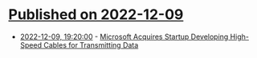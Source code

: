 # [Published on 2022-12-09](index.md)

* [2022-12-09, 19:20:00](https://tech.slashdot.org/story/22/12/09/1831259/microsoft-acquires-startup-developing-high-speed-cables-for-transmitting-data?utm_source=rss1.0mainlinkanon&utm_medium=feed) - [Microsoft Acquires Startup Developing High-Speed Cables for Transmitting Data](https://tech.slashdot.org/story/22/12/09/1831259/microsoft-acquires-startup-developing-high-speed-cables-for-transmitting-data?utm_source=rss1.0mainlinkanon&utm_medium=feed)
